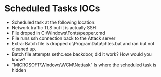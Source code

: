 # Scheduled Tasks IOCs

- Scheduled task at the following location:
- Network traffic TLS but it is actually SSH
- File droped in C:\Windows\Fonts\pepper.cmd
- File runs ssh connection back to the Attack server
- Extra: Batch file is dropped c:\\ProgramData\\chtes.bat and ran but not cleaned up.
- Batch file attempts sethc.exe backdoor, did it work? How would you know?
- "MICROSOFT\\Windows\\WCM\\Nettask" Is where the scheduled task is hidden
